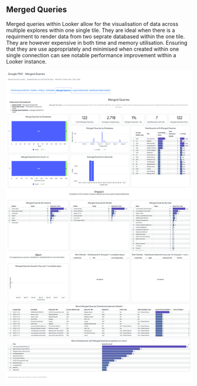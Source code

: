 
## Merged Queries

Merged queries within Looker allow for the visualisation of data across multiple explores within one single tile. They are ideal when there is a requirment to render data from two seprate databased within the one tile. They are however expensive in both time and memory utilisation. Ensuring that they are use appropriately and minimised when created within one single connection can see notable performance improvement within a Looker instance.

![Merged Queries Dashboard Screenshot](/documentation/images/Google_PSO_-_Merged_Queries_2024-01-02T0608.png)
